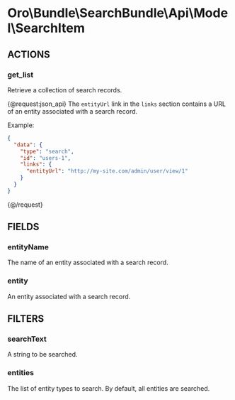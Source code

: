 # Oro\Bundle\SearchBundle\Api\Model\SearchItem

## ACTIONS

### get_list

Retrieve a collection of search records.

{@request:json_api}
The `entityUrl` link in the `links` section contains a URL of an entity associated with a search record. 

Example:

```JSON
{
  "data": {
    "type": "search",
    "id": "users-1",
    "links": {
      "entityUrl": "http://my-site.com/admin/user/view/1"
    }
  }
}
```
{@/request}

## FIELDS

### entityName

The name of an entity associated with a search record.

### entity

An entity associated with a search record.

## FILTERS

### searchText

A string to be searched.

### entities

The list of entity types to search. By default, all entities are searched.
